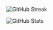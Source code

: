 ![GitHub Streak](https://github-readme-streak-stats.herokuapp.com/?user=ysrurpm)

![GitHub Stats](https://github-readme-stats.vercel.app/api?username=ysrurpm)